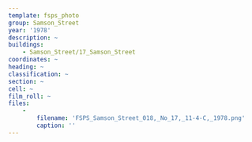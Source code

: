 ```yaml
---
template: fsps_photo
group: Samson_Street
year: '1978'
description: ~
buildings:
    - Samson_Street/17_Samson_Street
coordinates: ~
heading: ~
classification: ~
section: ~
cell: ~
film_roll: ~
files:
    -
        filename: 'FSPS_Samson_Street_018,_No_17,_11-4-C,_1978.png'
        caption: ''
---
```


